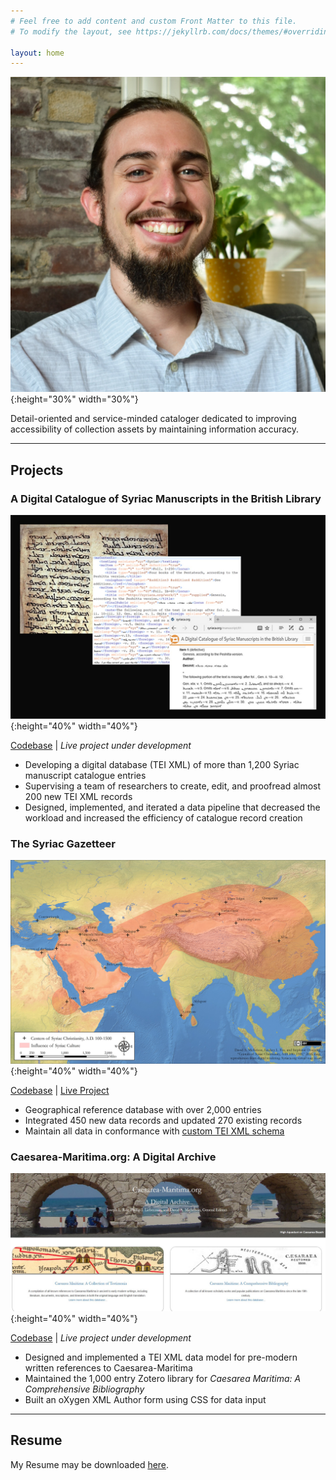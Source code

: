 ```yaml
---
# Feel free to add content and custom Front Matter to this file.
# To modify the layout, see https://jekyllrb.com/docs/themes/#overriding-theme-defaults

layout: home
---
```

![profile picture](/images/headshot2020.JPG){:height="30%" width="30%"}

Detail-oriented and service-minded cataloger dedicated to improving accessibility of collection assets by maintaining information accuracy.

----

## Projects

### A Digital Catalogue of Syriac Manuscripts in the British Library

![A Digital Catalogue of Syriac Manuscripts in the British Library](/images/syriac-mss-catalogue.jpg){:height="40%" width="40%"}

[Codebase](https://github.com/srophe/wright-catalogue)  |  _Live project under development_

- Developing a digital database (TEI XML) of more than 1,200 Syriac manuscript catalogue entries
- Supervising a team of researchers to create, edit, and proofread almost 200 new TEI XML records
- Designed, implemented, and iterated a data pipeline that decreased the workload and increased the efficiency of catalogue record creation

### The Syriac Gazetteer

![The Syriac Gazetteer](/images/syriac-gazetteer-preview-temp.jpg){:height="40%" width="40%"}

[Codebase](https://github.com/srophe/srophe-app-data/tree/master/data/places/tei)   |  [Live Project]()

- Geographical reference database with over 2,000 entries
- Integrated 450 new data records and updated 270 existing records
- Maintain all data in conformance with [custom TEI XML schema](https://github.com/srophe/srophe-eXist-app/tree/master/documentation/schemas)

### Caesarea-Maritima.org: A Digital Archive

![Caesarea-Maritima.org: A Digital Archive](/images/caeasraea-maritima.JPG){:height="40%" width="40%"}

[Codebase](https://github.com/srophe/caesarea-data/)  |  _Live project under development_

- Designed and implemented a TEI XML data model for pre-modern written references to Caesarea-Maritima
- Maintained the 1,000 entry Zotero library for _Caesarea Maritima: A Comprehensive Bibliography_
- Built an oXygen XML Author form using CSS for data input

----

## Resume

My Resume may be downloaded [here](https://raw.githubusercontent.com/wlpotter/wlpotter.github.io/master/resources/Resume_Potter-William.pdf).
